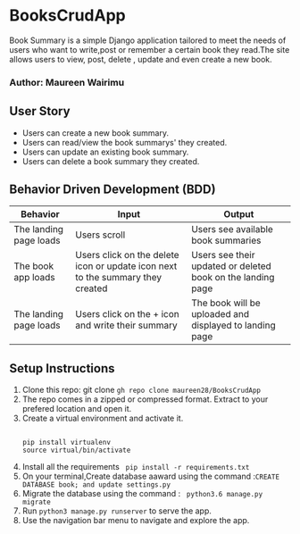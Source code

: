 # BooksCrudApp
Book Summary is a simple Django application tailored to meet the needs of users who want to write,post or remember a certain book they read.The site allows users to view, post, delete , update and even create a new book.

### Author: Maureen Wairimu

## User Story
<ul>
<li>Users can create a new book summary. </li>
<li>Users can read/view the book summarys' they created.</li>
<li>Users can update an existing book summary.</li>
<li>Users can delete a book summary they created. </li>
</ul>


## Behavior Driven Development (BDD)

Behavior                 |Input                            |Output                             |
|------------------------|----------------------------------|----------------------------------|
|The landing page loads  |Users scroll | Users see available book summaries|
|The book app loads  |Users click on the delete icon or update icon next to the summary they created|Users see their updated or deleted book on the landing page|
|The landing page loads  |Users click on the + icon and write their summary|The book will be uploaded and displayed to landing page|


## Setup Instructions

<ol>
<li> Clone this repo: git clone <code>gh repo clone maureen28/BooksCrudApp </code> </li>
<li>The repo comes in a zipped or compressed format. Extract to your prefered location and open it.</li>
<li> Create a virtual environment and activate it.
<pre>
<code>
pip install virtualenv
source virtual/bin/activate
</code></pre>
</li>
<li> Install all the requirements <code> pip install -r requirements.txt</code></li>
<li> On your terminal,Create database aaward using the command :<code>CREATE DATABASE book; and update settings.py </code>
</li>
<li> Migrate the database using the command : <code> python3.6 manage.py migrate </code> </li>
<li> Run <code>python3 manage.py runserver</code> to serve the app.</li>
<li> Use the navigation bar menu to navigate and explore the app.</li>
</ol>
